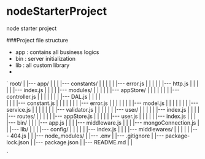 # nodeStarterProject
node starter project  

###Project file structure
 - app : contains all business logics
 - bin : server initialization
 - lib : all custom library
 - 
`
root/
|
|--- app/
|    |
|    |--- constants/
|    |    |
|    |    |--- error.js
|    |    |
|    |    |--- http.js
|    |    |
|    |    |--- index.js
|    |    | 
|    |--- modules/
|    |    |
|    |    |--- appStore/
|    |    |    |
|    |    |    |--- controller.js
|    |    |    |
|    |    |    |--- DAL.js
|    |    |    |     
|    |    |    |--- constant.js
|    |    |    |
|    |    |    |--- error.js
|    |    |    |
|    |    |    |--- model.js
|    |    |    |
|    |    |    |--- service.js
|    |    |    |
|    |    |    |--- validator.js
|    |    |    |
|    |    |--- user/
|    |    |
|    |    |--- index.js
|    |    | 
|    |--- routes/
|    |    | 
|    |    |--- appStore.js
|    |    |
|    |    |--- user.js
|    |    | 
|    |    |--- index.js
|    |    |
|--- bin/
|    |
|    |--- app.js
|    |
|    |--- middleware.js
|    |
|    |--- mongoConnection.js
|    | 
|--- lib/
|    |
|    |--- config/
|    |    |
|    |    |--- index.js 
|    |
|    |--- middlewares/
|    |    |
|    |    |--- 404.js 
|    | 
|--- node_modules/
|
|--- .env
|
|--- .gitignore
|
|--- package-lock.json
|
|--- package.json
|
|--- README.md
|
|

`

